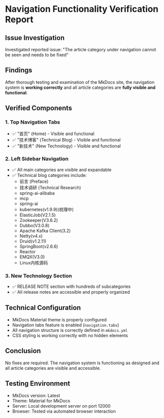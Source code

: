 # Navigation Functionality Verification Report

## Issue Investigation
Investigated reported issue: "The article category under navigation cannot be seen and needs to be fixed"

## Findings
After thorough testing and examination of the MkDocs site, the navigation system is **working correctly** and all article categories are **fully visible and functional**.

## Verified Components

### 1. Top Navigation Tabs
- ✅ "首页" (Home) - Visible and functional
- ✅ "技术博客" (Technical Blog) - Visible and functional  
- ✅ "新技术" (New Technology) - Visible and functional

### 2. Left Sidebar Navigation
- ✅ All main categories are visible and expandable
- ✅ Technical blog categories include:
  - 前言 (Preface)
  - 技术调研 (Technical Research)
  - spring-ai-alibaba
  - mcp
  - spring-ai
  - kubernetes(v1.9.9)(梳理中)
  - ElasticJob(V2.1.5)
  - Zookeeper(V3.6.2)
  - Dubbo(V3.0.8)
  - Apache Kafka Client(3.2)
  - Netty(v4.x)
  - Druid(v1.2.11)
  - SpringBoot(v2.6.6)
  - Reactor
  - EMQX(V3.0)
  - Linux内核源码

### 3. New Technology Section
- ✅ RELEASE NOTE section with hundreds of subcategories
- ✅ All release notes are accessible and properly organized

## Technical Configuration
- MkDocs Material theme is properly configured
- Navigation tabs feature is enabled (`navigation.tabs`)
- All navigation structure is correctly defined in `mkdocs.yml`
- CSS styling is working correctly with no hidden elements

## Conclusion
No fixes are required. The navigation system is functioning as designed and all article categories are visible and accessible.

## Testing Environment
- MkDocs version: Latest
- Theme: Material for MkDocs
- Server: Local development server on port 12000
- Browser: Tested via automated browser interaction